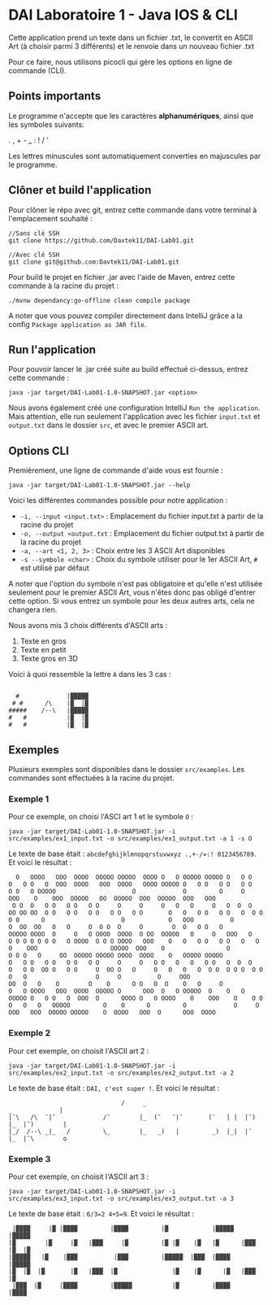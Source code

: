 # DAI Laboratoire 1 - Java IOS & CLI

Cette application prend un texte dans un fichier .txt, le convertit en ASCII Art (à choisir parmi 3 différents) et le renvoie
dans un nouveau fichier .txt

Pour ce faire, nous utilisons picocli qui gère les options en ligne de commande (CLI).

## Points importants

Le programme n'accepte que les caractères **alphanumériques**, ainsi que les symboles suivants:

. , + - _ : ! / '

Les lettres minuscules sont automatiquement converties en majuscules par le programme.

## Clôner et build l'application

Pour clôner le répo avec git, entrez cette commande dans votre terminal à l'emplacement souhaité :
```
//Sans clé SSH
git clone https://github.com/Davtek11/DAI-Lab01.git

//Avec clé SSH
git clone git@github.com:Davtek11/DAI-Lab01.git
```

Pour build le projet en fichier .jar avec l'aide de Maven, entrez cette commande à la racine du projet :
```
./mvnw dependancy:go-offline clean compile package
```

A noter que vous pouvez compiler directement dans IntelliJ grâce a la config `Package application as JAR file`.

## Run l'application

Pour pouvoir lancer le .jar créé suite au build effectué ci-dessus, entrez cette commande :
```
java -jar target/DAI-Lab01-1.0-SNAPSHOT.jar <option>
```
Nous avons également créé une configuration IntelliJ `Run the application`. Mais attention, elle run seulement
l'application avec les fichier `input.txt` et `output.txt` dans le dossier `src`, et avec le premier ASCII art.

## Options CLI

Premièrement, une ligne de commande d'aide vous est fournie :
```
java -jar target/DAI-Lab01-1.0-SNAPSHOT.jar --help
```

Voici les différentes commandes possible pour notre application :
- `-i, --input <input.txt>` : Emplacement du fichier input.txt à partir de la racine du projet
- `-o, --output <output.txt` : Emplacement du fichier output.txt à partir de la racine du projet
- `-a, --art <1, 2, 3>` : Choix entre les 3 ASCII Art disponibles
-  `-s --symbole <char>` : Choix du symbole utiliser pour le 1er ASCII Art, `#` est utilisé par défaut

A noter que l'option du symbole n'est pas obligatoire et qu'elle n'est utilisée seulement pour le premier
ASCII Art, vous n'êtes donc pas obligé d'entrer cette option. Si vous entrez un symbole pour les deux autres
arts, cela ne changera rien.

Nous avons mis 3 choix différents d'ASCII arts :
1. Texte en gros
2. Texte en petit
3. Texte gros en 3D

Voici à quoi ressemble la lettre `A` dans les 3 cas :


```

  #             |▓▓▓▓▓ 
 # #      /\    |▓  |▓ 
#####    /--\   |▓▓▓▓▓ 
#   #           |▓  |▓ 
#   #           |▓  |▓ 

```

## Exemples

Plusieurs exemples sont disponibles dans le dossier `src/examples`. Les commandes sont effectuées à la racine du projet.

### Exemple 1

Pour ce exemple, on choisi l'ASCI art 1 et le symbole `O` :
```
java -jar target/DAI-Lab01-1.0-SNAPSHOT.jar -i src/examples/ex1_input.txt -o src/examples/ex1_output.txt -a 1 -s O
```
Le texte de base était : `abcdefghijklmnopqrstuvwxyz .,+-/=:! 0123456789`. Et voici le résultat :
```
  O   OOOO   OOO  OOOO  OOOOO OOOOO  OOOO O   O OOOOO OOOOO O   O O     O   O O   O  OOO  OOOO   OOO  OOOO   OOOO OOOOO O   O O   O O   O O   O O   O OOOOO                     O             O         O     O          OOO    O    OOO  OOOOO   OO  OOOOO  OOO  OOOOO  OOO   OOO  
 O O  O   O O   O O   O O     O     O     O   O   O     O   O  O  O     OO OO OO  O O   O O   O O   O O   O O       O   O   O O   O O   O  O O   O O      O                     O            O   OOO          O         O  OO  OO   O   O     O  O O  O     O        O  O   O O   O 
OOOOO OOOO  O     O   O OOOO  OOOO  O OO  OOOOO   O     O   OOO   O     O O O O O O O   O OOOO  O O O OOOO   OOO    O   O   O O   O O   O   O     O    OOO                    OOOOO  OOO    O                 O         O O O   O     OO  OOOOO OOOOO OOOO  OOOO    O   OOOOO OOOOO 
O   O O   O O   O O   O O     O     O   O O   O   O   O O   O  O  O     O   O O  OO O   O O     O  OO O   O     O   O   O   O  O O  O O O  O O    O   O                   O     O          O     OOO                    OO  O   O    O        O    O      O O   O  O    O   O     O 
O   O OOOO   OOO  OOOO  OOOOO O      OOO  O   O OOOOO  O    O   O OOOOO O   O O   O  OOO  O      OOOO O   O OOOO    O    OOO    O    O O  O   O   O   OOOOO         O    O      O         O             O     O          OOO   OOO  OOOOO OOOOO    O  OOOO   OOO  O      OOO  OOOO  
```

### Exemple 2

Pour cet exemple, on choisit l'ASCII art 2 :
```
java -jar target/DAI-Lab01-1.0-SNAPSHOT.jar -i src/examples/ex2_input.txt -o src/examples/ex2_output.txt -a 2
```
Le texte de base était : `DAI, c'est super !`. Et voici le résultat :
```
                               /     _                                  _             |   
|¯\   /\  ¯|¯             /¯        |_  (¯   ¯|¯       (¯   | |  |¯)   |_  |¯)        |   
|_/  /--\ _|_   /         \_        |_   _)   |         _)  |_|  |¯    |_  |¯\        o   

```

### Exemple 3

Pour cet exemple, on choisit l'ASCII art 3 :
```
java -jar target/DAI-Lab01-1.0-SNAPSHOT.jar -i src/examples/ex3_input.txt -o src/examples/ex3_output.txt -a 3
```
Le texte de base était : `6/3=2 4+5=9`. Et voici le résultat :
```
 |▓▓▓▓     |▓ |▓▓▓▓         |▓▓▓▓         |▓            |▓▓▓▓▓        |▓▓▓▓▓ 
|▓        |▓     |▓   |▓▓▓     |▓         |▓ |▓    |▓   |▓      |▓▓▓  |▓  |▓ 
|▓▓▓▓▓   |▓    |▓▓▓          |▓▓▓         |▓▓▓▓▓  |▓▓▓  |▓▓▓▓         |▓▓▓▓▓ 
|▓  |▓  |▓       |▓   |▓▓▓  |▓               |▓    |▓      |▓   |▓▓▓      |▓ 
 |▓▓▓  |▓     |▓▓▓▓         |▓▓▓▓▓           |▓         |▓▓▓▓         |▓▓▓▓  

```
